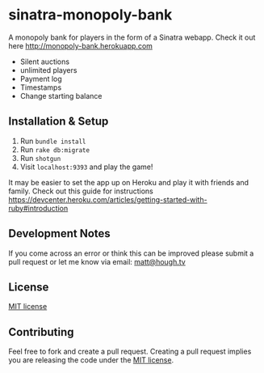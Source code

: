 # sinatra-monopoly-bank
A monopoly bank for players in the form of a Sinatra webapp. Check it out here http://monopoly-bank.herokuapp.com



* Silent auctions
* unlimited players
* Payment log
* Timestamps
* Change starting balance

## Installation & Setup
1. Run `bundle install`
2. Run `rake db:migrate`
3. Run `shotgun`
4. Visit `localhost:9393` and play the game!

It may be easier to set the app up on Heroku and play it with friends and family. Check out this guide for instructions https://devcenter.heroku.com/articles/getting-started-with-ruby#introduction

## Development Notes
If you come across an error or think this can be improved please submit a pull request or let me know via email: matt@hough.tv

## License
[MIT license](https://github.com/r-spacex/mission-control/blob/master/LICENSE)

## Contributing
Feel free to fork and create a pull request. Creating a pull request implies you are releasing the code under the [MIT license](https://github.com/r-spacex/mission-control/blob/master/LICENSE).